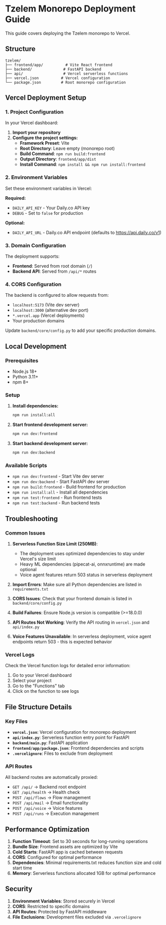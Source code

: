 # Tzelem Monorepo Deployment Guide

This guide covers deploying the Tzelem monorepo to Vercel.

## Structure

```
tzelem/
├── frontend/app/          # Vite React frontend
├── backend/              # FastAPI backend
├── api/                  # Vercel serverless functions
├── vercel.json          # Vercel configuration
└── package.json         # Root monorepo configuration
```

## Vercel Deployment Setup

### 1. Project Configuration

In your Vercel dashboard:

1. **Import your repository**
2. **Configure the project settings:**
   - **Framework Preset**: Vite
   - **Root Directory**: Leave empty (monorepo root)
   - **Build Command**: `npm run build:frontend` 
   - **Output Directory**: `frontend/app/dist`
   - **Install Command**: `npm install && npm run install:frontend`

### 2. Environment Variables

Set these environment variables in Vercel:

**Required:**
- `DAILY_API_KEY` - Your Daily.co API key
- `DEBUG` - Set to `false` for production

**Optional:**
- `DAILY_API_URL` - Daily.co API endpoint (defaults to https://api.daily.co/v1)

### 3. Domain Configuration

The deployment supports:
- **Frontend**: Served from root domain (`/`)
- **Backend API**: Served from `/api/*` routes

### 4. CORS Configuration

The backend is configured to allow requests from:
- `localhost:5173` (Vite dev server)
- `localhost:3000` (alternative dev port)
- `*.vercel.app` (Vercel deployments)
- Your production domains

Update `backend/core/config.py` to add your specific production domains.

## Local Development

### Prerequisites
- Node.js 18+ 
- Python 3.11+
- npm 8+

### Setup

1. **Install dependencies:**
   ```bash
   npm run install:all
   ```

2. **Start frontend development server:**
   ```bash
   npm run dev:frontend
   ```

3. **Start backend development server:**
   ```bash
   npm run dev:backend
   ```

### Available Scripts

- `npm run dev:frontend` - Start Vite dev server
- `npm run dev:backend` - Start FastAPI dev server
- `npm run build:frontend` - Build frontend for production
- `npm run install:all` - Install all dependencies
- `npm run test:frontend` - Run frontend tests
- `npm run test:backend` - Run backend tests

## Troubleshooting

### Common Issues

1. **Serverless Function Size Limit (250MB)**: 
   - The deployment uses optimized dependencies to stay under Vercel's size limit
   - Heavy ML dependencies (pipecat-ai, onnxruntime) are made optional
   - Voice agent features return 503 status in serverless deployment

2. **Import Errors**: Make sure all Python dependencies are listed in `requirements.txt`

3. **CORS Issues**: Check that your frontend domain is listed in `backend/core/config.py`

4. **Build Failures**: Ensure Node.js version is compatible (>=18.0.0)

5. **API Routes Not Working**: Verify the API routing in `vercel.json` and `api/index.py`

6. **Voice Features Unavailable**: In serverless deployment, voice agent endpoints return 503 - this is expected behavior

### Vercel Logs

Check the Vercel function logs for detailed error information:
1. Go to your Vercel dashboard
2. Select your project
3. Go to the "Functions" tab
4. Click on the function to see logs

## File Structure Details

### Key Files

- **`vercel.json`**: Vercel configuration for monorepo deployment
- **`api/index.py`**: Serverless function entry point for FastAPI
- **`backend/main.py`**: FastAPI application
- **`frontend/app/package.json`**: Frontend dependencies and scripts
- **`.vercelignore`**: Files to exclude from deployment

### API Routes

All backend routes are automatically proxied:
- `GET /api/` → Backend root endpoint
- `GET /api/health` → Health check
- `POST /api/flows` → Flow management
- `POST /api/mail` → Email functionality
- `POST /api/voice` → Voice features
- `POST /api/runs` → Execution management

## Performance Optimization

1. **Function Timeout**: Set to 30 seconds for long-running operations
2. **Bundle Size**: Frontend assets are optimized by Vite
3. **Cold Starts**: FastAPI app is cached between requests
4. **CORS**: Configured for optimal performance
5. **Dependencies**: Minimal requirements.txt reduces function size and cold start time
6. **Memory**: Serverless functions allocated 1GB for optimal performance

## Security

1. **Environment Variables**: Stored securely in Vercel
2. **CORS**: Restricted to specific domains
3. **API Routes**: Protected by FastAPI middleware
4. **File Exclusions**: Development files excluded via `.vercelignore`
